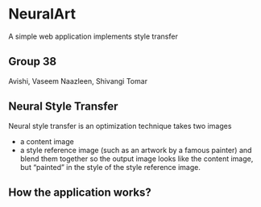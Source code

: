 # NeuralArt 
A simple web application implements style transfer

## Group 38
Avishi, Vaseem Naazleen, Shivangi Tomar

## Neural Style Transfer
Neural style transfer is an optimization technique takes two images 
* a content image 
* a style reference image (such as an artwork by a famous painter) 
and blend them together so the output image looks like the content image, but  “painted” in the style of the style reference image.

## How the application works?
